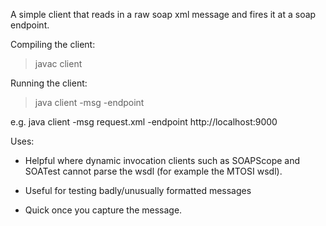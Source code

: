 A simple client that reads in a raw soap xml message and fires it at a soap endpoint. 

Compiling the client:
   >javac client

Running the client:

   >java client -msg <soap message> -endpoint <endpoint>

   e.g. java client -msg request.xml -endpoint http://localhost:9000


Uses:

- Helpful where dynamic invocation clients such as SOAPScope and SOATest cannot parse the wsdl (for example the MTOSI wsdl).

- Useful for testing badly/unusually formatted messages

- Quick once you capture the message.

